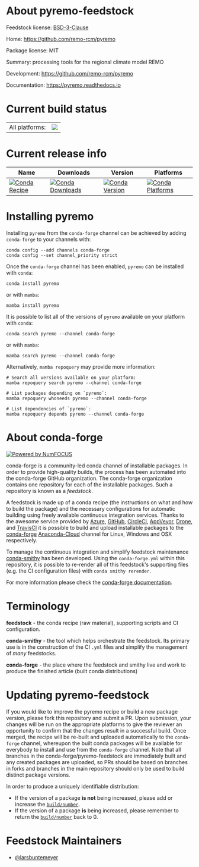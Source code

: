 About pyremo-feedstock
======================

Feedstock license: [BSD-3-Clause](https://github.com/conda-forge/pyremo-feedstock/blob/main/LICENSE.txt)

Home: https://github.com/remo-rcm/pyremo

Package license: MIT

Summary: processing tools for the regional climate model REMO

Development: https://github.com/remo-rcm/pyremo

Documentation: https://pyremo.readthedocs.io

Current build status
====================


<table><tr><td>All platforms:</td>
    <td>
      <a href="https://dev.azure.com/conda-forge/feedstock-builds/_build/latest?definitionId=15541&branchName=main">
        <img src="https://dev.azure.com/conda-forge/feedstock-builds/_apis/build/status/pyremo-feedstock?branchName=main">
      </a>
    </td>
  </tr>
</table>

Current release info
====================

| Name | Downloads | Version | Platforms |
| --- | --- | --- | --- |
| [![Conda Recipe](https://img.shields.io/badge/recipe-pyremo-green.svg)](https://anaconda.org/conda-forge/pyremo) | [![Conda Downloads](https://img.shields.io/conda/dn/conda-forge/pyremo.svg)](https://anaconda.org/conda-forge/pyremo) | [![Conda Version](https://img.shields.io/conda/vn/conda-forge/pyremo.svg)](https://anaconda.org/conda-forge/pyremo) | [![Conda Platforms](https://img.shields.io/conda/pn/conda-forge/pyremo.svg)](https://anaconda.org/conda-forge/pyremo) |

Installing pyremo
=================

Installing `pyremo` from the `conda-forge` channel can be achieved by adding `conda-forge` to your channels with:

```
conda config --add channels conda-forge
conda config --set channel_priority strict
```

Once the `conda-forge` channel has been enabled, `pyremo` can be installed with `conda`:

```
conda install pyremo
```

or with `mamba`:

```
mamba install pyremo
```

It is possible to list all of the versions of `pyremo` available on your platform with `conda`:

```
conda search pyremo --channel conda-forge
```

or with `mamba`:

```
mamba search pyremo --channel conda-forge
```

Alternatively, `mamba repoquery` may provide more information:

```
# Search all versions available on your platform:
mamba repoquery search pyremo --channel conda-forge

# List packages depending on `pyremo`:
mamba repoquery whoneeds pyremo --channel conda-forge

# List dependencies of `pyremo`:
mamba repoquery depends pyremo --channel conda-forge
```


About conda-forge
=================

[![Powered by
NumFOCUS](https://img.shields.io/badge/powered%20by-NumFOCUS-orange.svg?style=flat&colorA=E1523D&colorB=007D8A)](https://numfocus.org)

conda-forge is a community-led conda channel of installable packages.
In order to provide high-quality builds, the process has been automated into the
conda-forge GitHub organization. The conda-forge organization contains one repository
for each of the installable packages. Such a repository is known as a *feedstock*.

A feedstock is made up of a conda recipe (the instructions on what and how to build
the package) and the necessary configurations for automatic building using freely
available continuous integration services. Thanks to the awesome service provided by
[Azure](https://azure.microsoft.com/en-us/services/devops/), [GitHub](https://github.com/),
[CircleCI](https://circleci.com/), [AppVeyor](https://www.appveyor.com/),
[Drone](https://cloud.drone.io/welcome), and [TravisCI](https://travis-ci.com/)
it is possible to build and upload installable packages to the
[conda-forge](https://anaconda.org/conda-forge) [Anaconda-Cloud](https://anaconda.org/)
channel for Linux, Windows and OSX respectively.

To manage the continuous integration and simplify feedstock maintenance
[conda-smithy](https://github.com/conda-forge/conda-smithy) has been developed.
Using the ``conda-forge.yml`` within this repository, it is possible to re-render all of
this feedstock's supporting files (e.g. the CI configuration files) with ``conda smithy rerender``.

For more information please check the [conda-forge documentation](https://conda-forge.org/docs/).

Terminology
===========

**feedstock** - the conda recipe (raw material), supporting scripts and CI configuration.

**conda-smithy** - the tool which helps orchestrate the feedstock.
                   Its primary use is in the construction of the CI ``.yml`` files
                   and simplify the management of *many* feedstocks.

**conda-forge** - the place where the feedstock and smithy live and work to
                  produce the finished article (built conda distributions)


Updating pyremo-feedstock
=========================

If you would like to improve the pyremo recipe or build a new
package version, please fork this repository and submit a PR. Upon submission,
your changes will be run on the appropriate platforms to give the reviewer an
opportunity to confirm that the changes result in a successful build. Once
merged, the recipe will be re-built and uploaded automatically to the
`conda-forge` channel, whereupon the built conda packages will be available for
everybody to install and use from the `conda-forge` channel.
Note that all branches in the conda-forge/pyremo-feedstock are
immediately built and any created packages are uploaded, so PRs should be based
on branches in forks and branches in the main repository should only be used to
build distinct package versions.

In order to produce a uniquely identifiable distribution:
 * If the version of a package **is not** being increased, please add or increase
   the [``build/number``](https://docs.conda.io/projects/conda-build/en/latest/resources/define-metadata.html#build-number-and-string).
 * If the version of a package **is** being increased, please remember to return
   the [``build/number``](https://docs.conda.io/projects/conda-build/en/latest/resources/define-metadata.html#build-number-and-string)
   back to 0.

Feedstock Maintainers
=====================

* [@larsbuntemeyer](https://github.com/larsbuntemeyer/)

